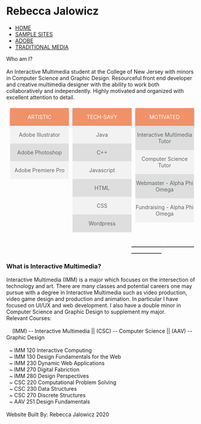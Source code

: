 
<html>
<head>

  <link rel="stylesheet" type="text/css" href="basic.css">
  <link rel="stylesheet" href="https://maxcdn.bootstrapcdn.com/bootstrap/3.4.1/css/bootstrap.min.css">
  <script src="https://ajax.googleapis.com/ajax/libs/jquery/3.4.1/jquery.min.js"></script>
  <script src="https://maxcdn.bootstrapcdn.com/bootstrap/3.4.1/js/bootstrap.min.js"></script>
<style>

  .about {
    width: 100%;
    margin-top: 25px;
    margin-bottom: 20px;
    padding: 15px;
    background-color: #f2f2f2;
    color: #5d665d;
    font-size: 15px;
  }

  .next {
    width: 100%;
    margin-top: 25px;
    margin-bottom: 20px;
    background-color: white;
  }

  .next:after {
    content: "";
    display: table;
    clear: both;
  }
  .skills {
    color: white;
    width: 31%;
    float: left;
    text-align: center;
    margin-left: 2%;
    margin-bottom: 50px;
  }
  .skilltitle {
    padding: 15px 0px;
    padding-bottom: 15px;
    background-color: #F09168;
    box-shadow: 0px 5px 5px rgba(0, 0, 0, 0.3);
  }
  .lgskill {
    color: #5d665d;
    width: 100%;
    text-align: center;
    padding: 15px 0px;
    background-color: #f2f2f2;
  }
  .dgskill {
    color: #5d665d;
    width: 100%;
    text-align: center;
    padding: 15px 0px;
    background-color: #dedede;
  }

  .IMM {
    width: 100%;
    margin-top: 10px;
    margin-bottom: 20px;
    padding: 15px;
    background-color: white;
    color: #5d665d;
    font-size: 15px;
  }

  h3 {
    text-align: center;
    font-weight: normal;
  }

  h4 {
    text-align: center;
    font-weight: normal;
    color: #dedede;
  }

  .courses{
    color: #5d665d;
    float: center;
    margin-top: 20px;
    width: 100%;
    padding: 15px;
    padding-bottom: 0px;
    background-color: #f2f2f2;
    font-style: italic;
    font-size: 17px;
  }
  </style>
</head>

<div class="top">
  <h1>Rebecca Jalowicz</h1>
</div>

<ul>
  <li><a class = "current" href = "home.html">HOME</a></li>
  <li><a href = "samplesites.html">SAMPLE SITES</a></li>
  <li><a href = "adobe.html">ADOBE</a></li>
  <li><a href = "traditionalmedia.html">TRADITIONAL MEDIA</a></li>
</ul>

<body>
  <div class= "margined">
    <div class= "about">
      Who am I?
      <br><br>
      An Interactive Multimedia student at the College of New Jersey with minors in
      Computer Science and Graphic Design. Resourceful front end developer and
      creative multimedia designer with the ability to work both collaboratively
      and independently. Highly motivated and organized with excellent attention to
      detail.
    </div>


<div class = "next">
  <div class = "skills">
    <div class = "skilltitle">
      ARTISTIC
    </div>
    <div class = "lgskill">
      Adobe Illustrator
    </div>
    <div class = "dgskill">
      Adobe Photoshop
    </div>
    <div class = "lgskill">
      Adobe Premiere Pro
    </div>
  </div>
  <div class = "skills">
    <div class = "skilltitle">
      TECH-SAVY
    </div>
    <div class = "lgskill">
      Java
    </div>
    <div class = "dgskill">
      C++
    </div>
    <div class = "lgskill">
      Javascript
    </div>
    <div class = "dgskill">
      HTML
    </div>
    <div class = "lgskill">
      CSS
    </div>
    <div class = "dgskill">
      Wordpress
    </div>
  </div>
  <div class = "skills">
    <div class = "skilltitle">
    MOTIVATED
    </div>
    <div class = "dgskill">
      Interactive Multimedia Tutor
    </div>
    <div class = "lgskill">
      Computer Science Tutor
    </div>
    <div class = "dgskill">
      Webmaster - Alpha Phi Omega
    </div>
    <div class = "lgskill">
      Fundraising - Alpha Phi Omega
    </div>
  </div>

  <div class = "IMM">
    <h4>_____________________________________</h4>
    <h3>What is Interactive Multimedia?</h3>
    Interactive Multimedia (IMM) is a major which focuses on the
    intersection of technology and art. There are many classes and potential
    careers one may pursue with a degree in Interactive Multimedia such as
    video production, video game design and production and animation. In
    particular I have focused on UI/UX and web development. I also have a
    double minor in Computer Science and Graphic Design to supplement my
    major.
    <div class = "courses">
      Relevant Courses:
      <br>
      <br>&nbsp &nbsp (IMM) -- Interactive Multimedia || (CSC) -- Computer Science
      || (AAV) -- Graphic Design
      <br>
      <br> &nbsp ~ IMM 120 Interactive Computing
      <br>&nbsp ~ IMM 130 Design Fundamentals for the Web
      <br>&nbsp ~ IMM 230 Dynamic Web Applications
      <br>&nbsp ~ IMM 270 Digital Fabriction
      <br>&nbsp ~ IMM 280 Design Perspectives
      <br>&nbsp ~ CSC 220 Computational Problem Solving
      <br>&nbsp ~ CSC 230 Data Structures
      <br>&nbsp ~ CSC 270 Discrete Structures
      <br>&nbsp ~ AAV 251 Design Fundamentals
      <br>
      <br>
    </div>
  </div>
</div>
</div>

<footer>
  Website Built By: Rebecca Jalowicz 2020
</footer>

</body>
</html>

